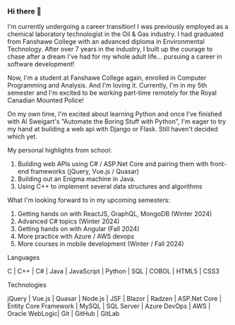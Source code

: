### Hi there 👋

<!--
**m-lynch91/m-lynch91** is a ✨ _special_ ✨ repository because its `README.md` (this file) appears on your GitHub profile.

Here are some ideas to get you started:

- 🔭 I’m currently working on ...
- 🌱 I’m currently learning ...
- 👯 I’m looking to collaborate on ...
- 🤔 I’m looking for help with ...
- 💬 Ask me about ...
- 📫 How to reach me: ...
- 😄 Pronouns: ...
- ⚡ Fun fact: ...
-->

I'm currently undergoing a career transition! I was previously employed as a chemical laboratory technologist in the Oil & Gas industry. I had graduated from Fanshawe College with an advanced diploma in Environmental Technology. After over 7 years in the industry, I built up the courage to chase after a dream I've had for my whole adult life... pursuing a career in software development!

Now, I'm a student at Fanshawe College again, enrolled in Computer Programming and Analysis. And I'm loving it. Currently, I'm in my 5th semester and I'm excited to be working part-time remotely for the Royal Canadian Mounted Police!

On my own time, I'm excited about learning Python and once I've finished with Al Sweigart's "Automate the Boring Stuff with Python", I'm eager to try my hand at building a web api with Django or Flask. Still haven't decided which yet.

My personal highlights from school:
1. Building web APIs using C# / ASP.Net Core and pairing them with front-end frameworks (jQuery, Vue.js / Quasar)
2. Building out an Enigma machine in Java.
3. Using C++ to implement several data structures and algorithms

What I'm looking forward to in my upcoming semesters:
1. Getting hands on with ReactJS, GraphQL, MongoDB (Winter 2024)
2. Advanced C# topics (Winter 2024)
3. Getting hands on with Angular (Fall 2024)
4. More practice with Azure / AWS devops
5. More courses in mobile development (Winter / Fall 2024)

Languages

C | C++ | C# | Java | JavaScript | Python | SQL | COBOL | HTML5 | CSS3

Technologies

jQuery | Vue.js | Quasar | Node.js | JSF | Blazor | Radzen | ASP.Net Core | Entity Core Framework | MySQL | SQL Server | Azure DevOps | AWS | Oracle WebLogic| Git | GitHub | GitLab
